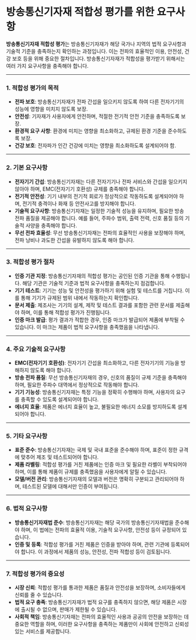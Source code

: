 # 방송통신기자재 적합성 평가를 위한 요구사항

**방송통신기자재 적합성 평가**는 방송통신기자재가 해당 국가나 지역의 법적 요구사항과 기술적 기준을 충족하는지 확인하는 과정입니다. 이는 전파의 효율적인 이용, 안전성, 건강 보호 등을 위해 중요한 절차입니다. 방송통신기자재가 적합성을 평가받기 위해서는 여러 가지 요구사항을 충족해야 합니다.

---
### 1. **적합성 평가의 목적**
   - **전파 보호**: 방송통신기자재가 전파 간섭을 일으키지 않도록 하여 다른 전자기기의 성능에 영향을 미치지 않도록 보장.
   - **안전성**: 기자재가 사용자에게 안전하며, 적절한 전기적 안전 기준을 충족하도록 보장.
   - **환경적 요구 사항**: 환경에 미치는 영향을 최소화하고, 규제된 환경 기준을 준수하도록 보장.
   - **건강 보호**: 전자파가 인간 건강에 미치는 영향을 최소화하도록 설계되어야 함.

---
### 2. **기본 요구사항**
   - **전자기기 간섭**: 방송통신기자재는 다른 전자기기나 전파 서비스와 간섭을 일으키지 않아야 하며, EMC(전자기기 호환성) 규제를 충족해야 합니다.
   - **전기적 안전성**: 기기 내부의 전기적 회로가 정상적으로 작동하도록 설계되어야 하며, 전기적 충격이나 화재 등 안전사고를 방지해야 합니다.
   - **기술적 요구사항**: 방송통신기자재는 일정한 기술적 성능을 유지하며, 필요한 방송 전파 품질을 제공해야 합니다. 예를 들어, 주파수 범위, 출력 전력, 신호 품질 등의 기술적 사양을 충족해야 합니다.
   - **무선 전파 효율성**: 무선 방송통신기자재는 전파의 효율적인 사용을 보장해야 하며, 전파 낭비나 과도한 간섭을 유발하지 않도록 해야 합니다.

---
### 3. **적합성 평가 절차**
   - **인증 기관 지정**: 방송통신기자재의 적합성 평가는 공인된 인증 기관을 통해 수행됩니다. 해당 기관은 기술적 기준과 법적 요구사항을 충족하는지 점검합니다.
   - **기기 테스트**: 기기는 성능 및 안전성을 평가하기 위해 실험 및 테스트를 거칩니다. 이를 통해 기기가 규제된 범위 내에서 작동하는지 확인합니다.
   - **문서 제출**: 제조사는 기기의 설계, 제작 및 테스트 결과를 포함한 관련 문서를 제출해야 하며, 이를 통해 적합성 평가가 진행됩니다.
   - **인증 마크 발급**: 평가 결과가 적합한 경우, 인증 마크가 발급되어 제품에 부착될 수 있습니다. 이 마크는 제품이 법적 요구사항을 충족했음을 나타냅니다.

---
### 4. **주요 기술적 요구사항**
   - **EMC(전자기기 호환성)**: 전자기기 간섭을 최소화하고, 다른 전자기기의 기능을 방해하지 않도록 해야 합니다.
   - **방송 전파 품질**: 무선 방송통신기자재의 경우, 신호의 품질이 규제 기준을 충족해야 하며, 필요한 주파수 대역에서 정상적으로 작동해야 합니다.
   - **기기 기능성**: 방송통신기자재는 특정 기능을 정확히 수행해야 하며, 사용자의 요구를 충족할 수 있도록 설계되어야 합니다.
   - **에너지 효율**: 제품은 에너지 효율이 높고, 불필요한 에너지 소모를 방지하도록 설계되어야 합니다.

---
### 5. **기타 요구사항**
   - **표준 준수**: 방송통신기자재는 국제 및 국내 표준을 준수해야 하며, 표준이 정한 규격에 맞추어 제조 및 테스트되어야 합니다.
   - **제품 라벨링**: 적합성 평가를 거친 제품에는 인증 마크 및 필요한 라벨이 부착되어야 하며, 이를 통해 제품이 규제를 충족했음을 사용자에게 알릴 수 있습니다.
   - **모델/버전 관리**: 방송통신기자재의 모델과 버전은 명확히 구분되고 관리되어야 하며, 테스트된 모델에 대해서만 인증이 부여됩니다.

---
### 6. **법적 요구사항**
   - **방송통신기자재법 준수**: 방송통신기자재는 해당 국가의 방송통신기자재법을 준수해야 하며, 이 법에는 전파의 효율적 이용, 기술적 요구사항, 안전성 등이 규정되어 있습니다.
   - **인증 및 등록**: 적합성 평가를 거친 제품은 인증을 받아야 하며, 관련 기관에 등록되어야 합니다. 이 과정에서 제품의 성능, 안전성, 전파 적합성 등이 검토됩니다.

---
### 7. **적합성 평가의 중요성**
   - **시장 신뢰**: 적합성 평가를 통과한 제품은 품질과 안전성을 보장하며, 소비자들에게 신뢰를 줄 수 있습니다.
   - **법적 요구 충족**: 방송통신기자재가 법적 요구를 충족하지 않으면, 해당 제품은 시장에 출시될 수 없으며, 판매가 제한될 수 있습니다.
   - **사회적 책임**: 방송통신기자재는 전파의 효율적인 사용과 공공의 안전을 보장하는 데 중요한 역할을 하며, 이러한 요구사항을 충족하는 제품만이 사회에 안전하고 신뢰성 있는 서비스를 제공합니다.

